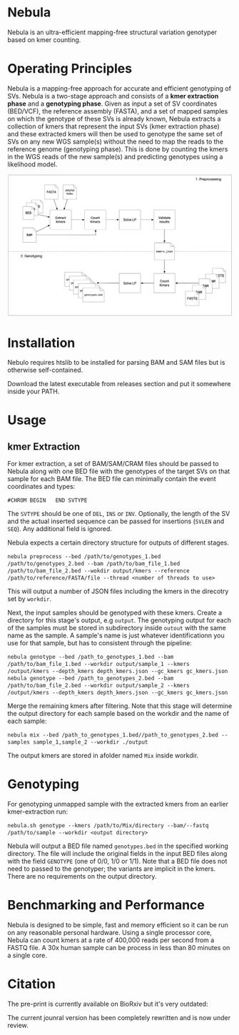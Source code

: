 # Nebula

Nebula is an ultra-efficient mapping-free structural variation genotyper based on kmer counting.

# Operating Principles

Nebula is a mapping-free approach for accurate and efficient genotyping of SVs. Nebula is a two-stage approach and consists of a **kmer extraction phase** and a **genotyping phase**. Given as input a set of SV coordinates (BED/VCF), the  reference assembly (FASTA), and a set of mapped samples on which the genotype of these SVs is already known, Nebula extracts a collection of kmers that represent the input SVs (kmer extraction phase) and these extracted kmers will then be used to genotype the same set of SVs on any new WGS sample(s) without the need to map the reads to the reference genome (genotyping phase). This is done by counting the kmers in the WGS reads of the new sample(s) and predicting genotypes using a likelihood model. 

![Nebula's pipeline](assets/Pipeline.png)

# Installation

Nebulo requires htslib to be installed for parsing BAM and SAM files but is otherwise self-contained.

Download the latest executable from releases section and put it somewhere inside your PATH.

# Usage

## kmer Extraction 

For kmer extraction, a set of BAM/SAM/CRAM files should be passed to Nebula along with one BED file with the genotypes of the target SVs on that sample for each BAM file.
The BED file can minimally contain the event coordinates and types: 
```
#CHROM BEGIN   END SVTYPE
```

The `SVTYPE` should be one of `DEL`, `INS` or `INV`. Optionally, the length of the SV and the actual inserted sequence can be passed for insertions (`SVLEN` and `SEQ`). Any additional field is ignored. 

Nebula expects a certain directory structure for outputs of different stages. 

```
nebula preprocess --bed /path/to/genotypes_1.bed /path/to/genotypes_2.bed --bam /path/to/bam_file_1.bed /path/to/bam_file_2.bed --wokdir output/kmers --reference /path/to/reference/FASTA/file --thread <number of threads to use>
```

This will output a number of JSON files including the kmers in the direcotry set by `workdir`.

Next, the input samples should be genotyped with these kmers. Create a directory for this stage's output, e.g `output`. The genotyping output for each of the samples must be stored in subdirectory inside `outout` with the same name as the sample. A sample's name is just whatever identificationn you use for that sample, but has to consistent through the pipeline:

```
nebula genotype --bed /path_to_genotypes_1.bed --bam /path/to/bam_file_1.bed --workdir output/sample_1 --kmers /output/kmers --depth_kmers depth_kmers.json --gc_kmers gc_kmers.json
nebula genotype --bed /path_to_genotypes_2.bed --bam /path/to/bam_file_2.bed --workdir output/sample_2 --kmers /output/kmers --depth_kmers depth_kmers.json --gc_kmers gc_kmers.json
```

Merge the remaining kmers after filtering. Note that this stage will determine the output directory for each sample based on the workdir and the name of each sample: 

```
nebula mix --bed /path_to_genotypes_1.bed//path_to_genotypes_2.bed --samples sample_1,sample_2 --workdir ./output
```

The output kmers are stored in afolder named `Mix` inside workdir.

# Genotyping

For genotyping unmapped sample with the extracted kmers from an earlier kmer-extraction run:

```
nebula.sh genotype --kmers /path/to/Mix/directory --bam/--fastq /path/to/sample --workdir <output directory>
```

Nebula will output a BED file named `genotypes.bed` in the specified working directory. The file will include the original fields in the input BED files along with the field `GENOTYPE` (one of 0/0, 1/0 or 1/1). Note that a BED file does not need to passed to the genotyper; the variants are implicit in the kmers. There are no requirements on the output directory.

# Benchmarking and Performance

Nebula is designed to be simple, fast and memory efficient so it can be run on any reasonable personal hardware. Using a single processor core, Nebula can count kmers at a rate of 400,000 reads per second from a FASTQ file. A 30x human sample can be process in less than 80 minutes on a single core.

# Citation

The pre-print is currently available on BioRxiv but it's very outdated:

The current jounral version has been completely rewritten and is now under review.

